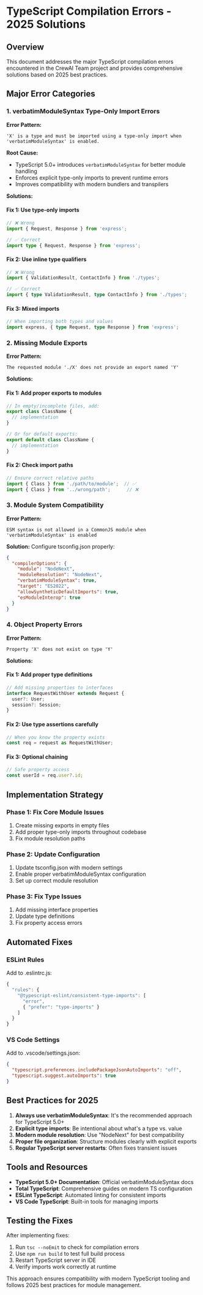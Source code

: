 # TypeScript Compilation Errors - 2025 Solutions

## Overview
This document addresses the major TypeScript compilation errors encountered in the CrewAI Team project and provides comprehensive solutions based on 2025 best practices.

## Major Error Categories

### 1. verbatimModuleSyntax Type-Only Import Errors

**Error Pattern:**
```
'X' is a type and must be imported using a type-only import when 'verbatimModuleSyntax' is enabled.
```

**Root Cause:**
- TypeScript 5.0+ introduces `verbatimModuleSyntax` for better module handling
- Enforces explicit type-only imports to prevent runtime errors
- Improves compatibility with modern bundlers and transpilers

**Solutions:**

#### Fix 1: Use type-only imports
```typescript
// ❌ Wrong
import { Request, Response } from 'express';

// ✅ Correct
import type { Request, Response } from 'express';
```

#### Fix 2: Use inline type qualifiers
```typescript
// ❌ Wrong  
import { ValidationResult, ContactInfo } from './types';

// ✅ Correct
import { type ValidationResult, type ContactInfo } from './types';
```

#### Fix 3: Mixed imports
```typescript
// When importing both types and values
import express, { type Request, type Response } from 'express';
```

### 2. Missing Module Exports

**Error Pattern:**
```
The requested module './X' does not provide an export named 'Y'
```

**Solutions:**

#### Fix 1: Add proper exports to modules
```typescript
// In empty/incomplete files, add:
export class ClassName {
  // implementation
}

// Or for default exports:
export default class ClassName {
  // implementation  
}
```

#### Fix 2: Check import paths
```typescript
// Ensure correct relative paths
import { Class } from './path/to/module';  // ✅
import { Class } from '../wrong/path';      // ❌
```

### 3. Module System Compatibility

**Error Pattern:**
```
ESM syntax is not allowed in a CommonJS module when 'verbatimModuleSyntax' is enabled
```

**Solution:**
Configure tsconfig.json properly:
```json
{
  "compilerOptions": {
    "module": "NodeNext",
    "moduleResolution": "NodeNext", 
    "verbatimModuleSyntax": true,
    "target": "ES2022",
    "allowSyntheticDefaultImports": true,
    "esModuleInterop": true
  }
}
```

### 4. Object Property Errors

**Error Pattern:**
```
Property 'X' does not exist on type 'Y'
```

**Solutions:**

#### Fix 1: Add proper type definitions
```typescript
// Add missing properties to interfaces
interface RequestWithUser extends Request {
  user?: User;
  session?: Session;
}
```

#### Fix 2: Use type assertions carefully
```typescript
// When you know the property exists
const req = request as RequestWithUser;
```

#### Fix 3: Optional chaining
```typescript
// Safe property access
const userId = req.user?.id;
```

## Implementation Strategy

### Phase 1: Fix Core Module Issues
1. Create missing exports in empty files
2. Add proper type-only imports throughout codebase
3. Fix module resolution paths

### Phase 2: Update Configuration
1. Update tsconfig.json with modern settings
2. Enable proper verbatimModuleSyntax configuration
3. Set up correct module resolution

### Phase 3: Fix Type Issues
1. Add missing interface properties
2. Update type definitions
3. Fix property access errors

## Automated Fixes

### ESLint Rules
Add to .eslintrc.js:
```javascript
{
  "rules": {
    "@typescript-eslint/consistent-type-imports": [
      "error", 
      { "prefer": "type-imports" }
    ]
  }
}
```

### VS Code Settings
Add to .vscode/settings.json:
```json
{
  "typescript.preferences.includePackageJsonAutoImports": "off",
  "typescript.suggest.autoImports": true
}
```

## Best Practices for 2025

1. **Always use verbatimModuleSyntax**: It's the recommended approach for TypeScript 5.0+
2. **Explicit type imports**: Be intentional about what's a type vs. value
3. **Modern module resolution**: Use "NodeNext" for best compatibility
4. **Proper file organization**: Structure modules clearly with explicit exports
5. **Regular TypeScript server restarts**: Often fixes transient issues

## Tools and Resources

- **TypeScript 5.0+ Documentation**: Official verbatimModuleSyntax docs
- **Total TypeScript**: Comprehensive guides on modern TS configuration
- **ESLint TypeScript**: Automated linting for consistent imports
- **VS Code TypeScript**: Built-in tools for managing imports

## Testing the Fixes

After implementing fixes:
1. Run `tsc --noEmit` to check for compilation errors
2. Use `npm run build` to test full build process
3. Restart TypeScript server in IDE
4. Verify imports work correctly at runtime

This approach ensures compatibility with modern TypeScript tooling and follows 2025 best practices for module management.
